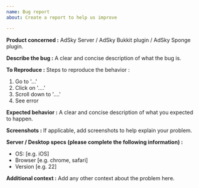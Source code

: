 ```yaml
---
name: Bug report
about: Create a report to help us improve

---
```


**Product concerned :**
AdSky Server / AdSky Bukkit plugin / AdSky Sponge plugin.

**Describe the bug :**
A clear and concise description of what the bug is.

**To Reproduce :**
Steps to reproduce the behavior :
1. Go to '...'
2. Click on '....'
3. Scroll down to '....'
4. See error

**Expected behavior :**
A clear and concise description of what you expected to happen.

**Screenshots :**
If applicable, add screenshots to help explain your problem.

**Server / Desktop specs (please complete the following information) :**
 - OS: [e.g. iOS]
 - Browser [e.g. chrome, safari]
 - Version [e.g. 22]

**Additional context :**
Add any other context about the problem here.
